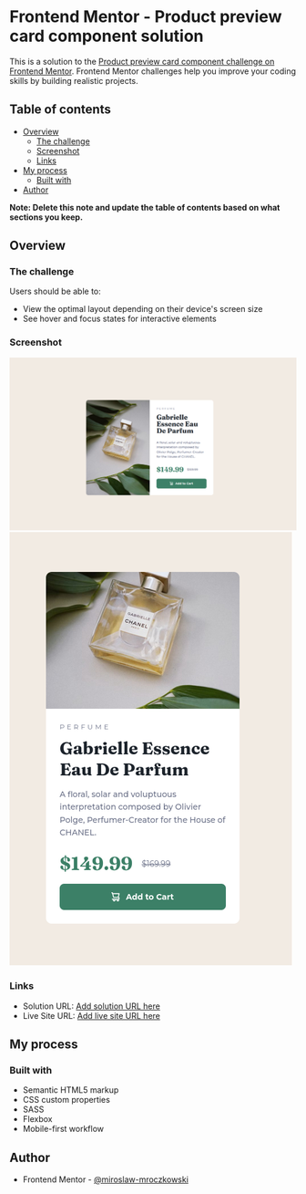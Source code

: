 # Frontend Mentor - Product preview card component solution

This is a solution to the [Product preview card component challenge on Frontend Mentor](https://www.frontendmentor.io/challenges/product-preview-card-component-GO7UmttRfa). Frontend Mentor challenges help you improve your coding skills by building realistic projects.

## Table of contents

- [Overview](#overview)
  - [The challenge](#the-challenge)
  - [Screenshot](#screenshot)
  - [Links](#links)
- [My process](#my-process)
  - [Built with](#built-with)
- [Author](#author)

**Note: Delete this note and update the table of contents based on what sections you keep.**

## Overview

### The challenge

Users should be able to:

- View the optimal layout depending on their device's screen size
- See hover and focus states for interactive elements

### Screenshot

![](./screenshot_desktop.png)
![](./screenshot_mobile.png)

### Links

- Solution URL: [Add solution URL here](https://github.com/FrontEndMentor-MyChallanges/product-preview-card-component-main)
- Live Site URL: [Add live site URL here](https://frontendmentor-mychallanges.github.io/product-preview-card-component-main/)

## My process

### Built with

- Semantic HTML5 markup
- CSS custom properties
- SASS
- Flexbox
- Mobile-first workflow

## Author

- Frontend Mentor - [@miroslaw-mroczkowski](https://github.com/miroslaw-mroczkowski)
